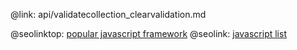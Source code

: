 @link: api/validatecollection_clearvalidation.md

@seolinktop: [popular javascript framework](https://webix.com)
@seolink: [javascript list](https://webix.com/widget/list/)